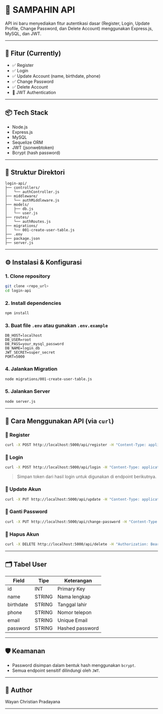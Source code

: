 # 🔐 SAMPAHIN API

API ini baru menyediakan fitur autentikasi dasar (Register, Login, Update Profile, Change Password, dan Delete Account) menggunakan Express.js, MySQL, dan JWT.

---

## 📁 Fitur (Currently)

- ✅ Register
- ✅ Login
- ✅ Update Account (name, birthdate, phone)
- ✅ Change Password
- ✅ Delete Account
- 🔐 JWT Authentication

---

## 📦 Tech Stack

- Node.js
- Express.js
- MySQL
- Sequelize ORM
- JWT (jsonwebtoken)
- Bcrypt (hash password)

---

## 📁 Struktur Direktori

```
login-api/
├── controllers/
│   └── authController.js
├── middleware/
│   └── authMiddleware.js
├── models/
│   ├── db.js
│   └── user.js
├── routes/
│   └── authRoutes.js
├── migrations/
│   └── 001-create-user-table.js
├── .env
├── package.json
├── server.js
```

---

## ⚙️ Instalasi & Konfigurasi

### 1. Clone repository

```bash
git clone <repo_url>
cd login-api
```

### 2. Install dependencies

```bash
npm install
```

### 3. Buat file `.env` atau gunakan `.env.example`

```
DB_HOST=localhost
DB_USER=root
DB_PASS=your_mysql_password
DB_NAME=login_db
JWT_SECRET=super_secret
PORT=5000
```

### 4. Jalankan Migration

```bash
node migrations/001-create-user-table.js
```

### 5. Jalankan Server

```bash
node server.js
```

---

## 🧪 Cara Menggunakan API (via `curl`)

### 🔸 Register

```bash
curl -X POST http://localhost:5000/api/register -H "Content-Type: application/json" -d '{"name":"Wayan","birthdate":"2000-01-01","phone":"081234567890","email":"wayan@example.com","password":"password123"}'
```

### 🔸 Login

```bash
curl -X POST http://localhost:5000/api/login -H "Content-Type: application/json" -d '{"email":"wayan@example.com","password":"password123"}'
```

> Simpan token dari hasil login untuk digunakan di endpoint berikutnya.

### 🔸 Update Akun

```bash
curl -X PUT http://localhost:5000/api/update -H "Content-Type: application/json" -H "Authorization: Bearer <TOKEN>" -d '{"name":"Wayan Updated","birthdate":"2001-01-01","phone":"081298765432"}'
```

### 🔸 Ganti Password

```bash
curl -X PUT http://localhost:5000/api/change-password -H "Content-Type: application/json" -H "Authorization: Bearer <TOKEN>" -d '{"oldPassword":"password123","newPassword":"newpass456"}'
```

### 🔸 Hapus Akun

```bash
curl -X DELETE http://localhost:5000/api/delete -H "Authorization: Bearer <TOKEN>"
```

---

## 🗂️ Tabel User

| Field     | Tipe   | Keterangan      |
| --------- | ------ | --------------- |
| id        | INT    | Primary Key     |
| name      | STRING | Nama lengkap    |
| birthdate | STRING | Tanggal lahir   |
| phone     | STRING | Nomor telepon   |
| email     | STRING | Unique Email    |
| password  | STRING | Hashed password |

---

## 🛡️ Keamanan

- Password disimpan dalam bentuk hash menggunakan `bcrypt`.
- Semua endpoint sensitif dilindungi oleh `JWT`.

---

## 🧑 Author

Wayan Christian Pradayana

---
